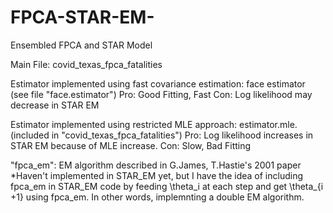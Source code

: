# FPCA-STAR-EM-
Ensembled FPCA and STAR Model

Main File: covid_texas_fpca_fatalities

Estimator implemented using fast covariance estimation: face estimator (see file "face.estimator")
Pro: Good Fitting, Fast
Con: Log likelihood may decrease in STAR EM

Estimator implemented using restricted MLE approach: estimator.mle. (included in "covid_texas_fpca_fatalities") 
Pro: Log likelihood increases in STAR EM because of MLE increase. 
Con: Slow, Bad Fitting

"fpca_em": EM algorithm described in G.James, T.Hastie's 2001 paper
*Haven't implemented in STAR_EM yet, but I have the idea of including fpca_em in STAR_EM code by feeding \theta_i at each step and get \theta_{i +1} using fpca_em. 
In other words, implemnting a double EM algorithm. 
